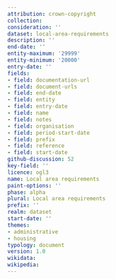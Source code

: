 ```yaml
---
attribution: crown-copyright
collection: 
consideration: ''
dataset: local-area-requirements
description: ''
end-date: ''
entity-maximum: '29999'
entity-minimum: '20000'
entry-date: ''
fields:
- field: documentation-url
- field: document-urls
- field: end-date
- field: entity
- field: entry-date
- field: name
- field: notes
- field: organisation
- field: period-start-date
- field: prefix
- field: reference
- field: start-date
github-discussion: 52
key-field: ''
licence: ogl3
name: Local area requirements
paint-options: ''
phase: alpha
plural: Local area requirements
prefix: ''
realm: dataset
start-date: ''
themes:
- administrative
- housing
typology: document
version: 1.0
wikidata: 
wikipedia: 
---
```

